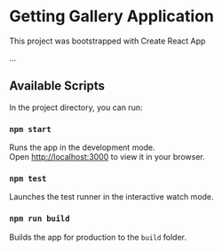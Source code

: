 # Getting Gallery Application

This project was bootstrapped with Create React App

...


## Available Scripts

In the project directory, you can run:

### `npm start`

Runs the app in the development mode.\
Open [http://localhost:3000](http://localhost:3000) to view it in your browser.

### `npm test`

Launches the test runner in the interactive watch mode.
### `npm run build`

Builds the app for production to the `build` folder.